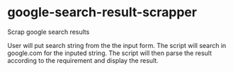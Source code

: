 # google-search-result-scrapper
Scrap google search results

User will put search string from the the input form. The script will search in google.com for the inputed string.
The script will then parse the result according to the requirement and display the result.

